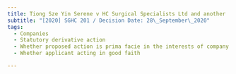 ```yaml
---
title: Tiong Sze Yin Serene v HC Surgical Specialists Ltd and another
subtitle: "[2020] SGHC 201 / Decision Date: 28\_September\_2020"
tags:
  - Companies
  - Statutory derivative action
  - Whether proposed action is prima facie in the interests of company
  - Whether applicant acting in good faith

---
```

